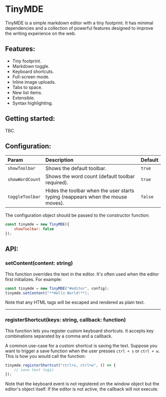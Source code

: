 # TinyMDE
TinyMDE is a simple markdown editor with a tiny footprint. It has minimal dependencies and a collection of powerful features designed to improve the writing experience on the web.

## Features:

* Tiny footprint.
* Markdown toggle.
* Keyboard shortcuts.
* Full-screen mode.
* Inline image uploads.
* Tabs to space.
* New list items.
* Extensible.
* Syntax highlighting.

## Getting started:

TBC.

## Configuration:

| Param | Description | Default |
|:----------|:-------------|:------|
| `showToolbar` | Shows the default toolbar. | `true` |
| `showWordCount` | Shows the word count (default toolbar required). | `true` |
| `toggleToolbar` | Hides the toolbar when the user starts typing (reappears when the mouse moves). | `false` |

The configuration object should be passed to the constructor function:

```js
const tinymde = new TinyMDE({
    showToolbar: false
});
```

## API:

### setContent(content: string)

This function overrides the text in the editor. It's often used when the editor first initializes. For example:
```js
const tinymde = new TinyMDE("#editor", config);
tinymde.setContent("**Hello World!**);
```
Note that any HTML tags will be escaped and rendered as plain text.

- - -

### registerShortcut(keys: string, callback: function)

This function lets you register custom keyboard shortcuts. It accepts key combinations separated by a comma and a callback.

A common use-case for a custom shortcut is saving the text. Suppose you want to trigger a save function when the user presses `ctrl + s` or `ctrl + w`. This is how you would call the function:
```js
tinymde.registerShortcut("ctrl+s, ctrl+w", () => {
    // save text logic
});
```
Note that the keyboard event is not registered on the window object but the editor's object itself. If the editor is not active, the callback will not execute.

